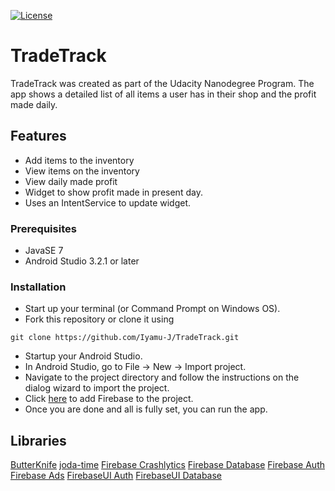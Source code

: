 [![License](https://img.shields.io/badge/License-Apache%202.0-blue.svg)](https://opensource.org/licenses/Apache-2.0)

# TradeTrack
TradeTrack was created as part of the Udacity Nanodegree Program. The app shows a detailed list of all items a user has in their shop and
the profit made daily.

## Features
* Add items to the inventory
* View items on the inventory
* View daily made profit
* Widget to show profit made in present day.
* Uses an IntentService to update widget.

### Prerequisites
* JavaSE 7
* Android Studio 3.2.1 or later

### Installation
* Start up your terminal (or Command Prompt on Windows OS).
* Fork this repository or clone it using 
```
git clone https://github.com/Iyamu-J/TradeTrack.git
```
* Startup your Android Studio.
* In Android Studio, go to File -> New -> Import project.
* Navigate to the project directory and follow the instructions on the dialog wizard to import the project.
* Click [here](https://firebase.google.com/docs/android/setup) to add Firebase to the project.
* Once you are done and all is fully set, you can run the app.

## Libraries
[ButterKnife](http://jakewharton.github.io/butterknife/)
[joda-time](https://github.com/JodaOrg/joda-time)
[Firebase Crashlytics](https://firebase.google.com/docs/crashlytics/)
[Firebase Database](https://firebase.google.com/docs/database/)
[Firebase Auth](https://firebase.google.com/docs/auth/)
[Firebase Ads](https://firebase.google.com/docs/admob/)
[FirebaseUI Auth](https://github.com/firebase/FirebaseUI-Android/tree/master/auth)
[FirebaseUI Database](https://github.com/firebase/FirebaseUI-Android/tree/master/database)
